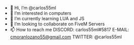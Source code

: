 - 👋 Hi, I’m @carlos55ml
- 👀 I’m interested in computers
- 🌱 I’m currently learning LUA and JS
- 💞️ I’m looking to collaborate on FiveM Servers
- 📫 How to reach me DISCORD: carlos55ml#5817 E-MAIL: cmoranlozano55@gmail.com TWITTER: @carlos55ml

<!---
carlos55ml/carlos55ml is a ✨ special ✨ repository because its `README.md` (this file) appears on your GitHub profile.
You can click the Preview link to take a look at your changes.
--->
